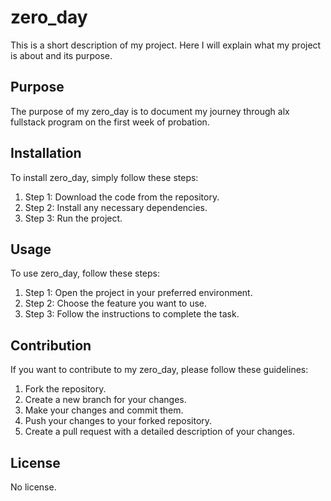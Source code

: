 # zero_day

This is a short description of my project. Here I will explain what my project is about and its purpose.

## Purpose

The purpose of my zero_day is to document my journey through alx fullstack program on the first week of probation.
## Installation

To install zero_day, simply follow these steps:

1. Step 1: Download the code from the repository.
2. Step 2: Install any necessary dependencies.
3. Step 3: Run the project.

## Usage

To use zero_day, follow these steps:

1. Step 1: Open the project in your preferred environment.
2. Step 2: Choose the feature you want to use.
3. Step 3: Follow the instructions to complete the task.

## Contribution

If you want to contribute to my zero_day, please follow these guidelines:

1. Fork the repository.
2. Create a new branch for your changes.
3. Make your changes and commit them.
4. Push your changes to your forked repository.
5. Create a pull request with a detailed description of your changes.

## License

No license.

